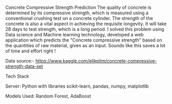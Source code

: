 Concrete Compressive Strength Prediction
The quality of concrete is determined by its compressive strength, which is measured using a conventional crushing test on a concrete cylinder. The strength of the concrete is also a vital aspect in achieving the requisite longevity. It will take 28 days to test strength, which is a long period. I solved this problem using Data science and Machine learning technology, developed a web application which predicts the "Concrete compressive strength" based on the quantities of raw material, given as an input. Sounds like this saves a lot of time and effort right !

Data source:- https://www.kaggle.com/elikplim/concrete-compressive-strength-data-set

Tech Stack

Server: Python with libraries scikit-learn, pandas, numpy, matplotlib

Models Used: Random Forest, AdaBoost
